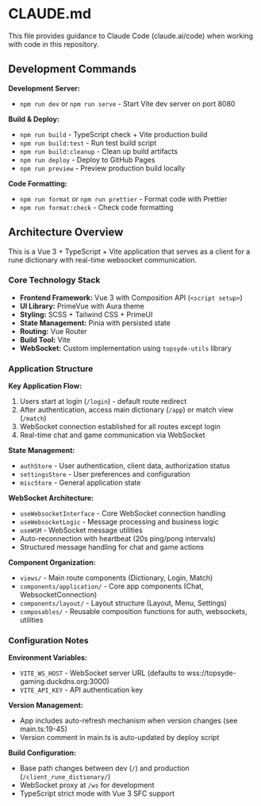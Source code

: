 # CLAUDE.md

This file provides guidance to Claude Code (claude.ai/code) when working with code in this repository.

## Development Commands

**Development Server:**
- `npm run dev` or `npm run serve` - Start Vite dev server on port 8080

**Build & Deploy:**
- `npm run build` - TypeScript check + Vite production build
- `npm run build:test` - Run test build script
- `npm run build:cleanup` - Clean up build artifacts
- `npm run deploy` - Deploy to GitHub Pages
- `npm run preview` - Preview production build locally

**Code Formatting:**
- `npm run format` or `npm run prettier` - Format code with Prettier
- `npm run format:check` - Check code formatting

## Architecture Overview

This is a Vue 3 + TypeScript + Vite application that serves as a client for a rune dictionary with real-time websocket communication.

### Core Technology Stack
- **Frontend Framework:** Vue 3 with Composition API (`<script setup>`)
- **UI Library:** PrimeVue with Aura theme
- **Styling:** SCSS + Tailwind CSS + PrimeUI
- **State Management:** Pinia with persisted state
- **Routing:** Vue Router
- **Build Tool:** Vite
- **WebSocket:** Custom implementation using `topsyde-utils` library

### Application Structure

**Key Application Flow:**
1. Users start at login (`/login`) - default route redirect
2. After authentication, access main dictionary (`/app`) or match view (`/match`)
3. WebSocket connection established for all routes except login
4. Real-time chat and game communication via WebSocket

**State Management:**
- `authStore` - User authentication, client data, authorization status
- `settingsStore` - User preferences and configuration
- `miscStore` - General application state

**WebSocket Architecture:**
- `useWebsocketInterface` - Core WebSocket connection handling
- `useWebsocketLogic` - Message processing and business logic
- `useWSM` - WebSocket message utilities
- Auto-reconnection with heartbeat (20s ping/pong intervals)
- Structured message handling for chat and game actions

**Component Organization:**
- `views/` - Main route components (Dictionary, Login, Match)
- `components/application/` - Core app components (Chat, WebsocketConnection)
- `components/layout/` - Layout structure (Layout, Menu, Settings)
- `composables/` - Reusable composition functions for auth, websockets, utilities

### Configuration Notes

**Environment Variables:**
- `VITE_WS_HOST` - WebSocket server URL (defaults to wss://topsyde-gaming.duckdns.org:3000)
- `VITE_API_KEY` - API authentication key

**Version Management:**
- App includes auto-refresh mechanism when version changes (see main.ts:19-45)
- Version comment in main.ts is auto-updated by deploy script

**Build Configuration:**
- Base path changes between dev (`/`) and production (`/client_rune_dictionary/`)
- WebSocket proxy at `/ws` for development
- TypeScript strict mode with Vue 3 SFC support